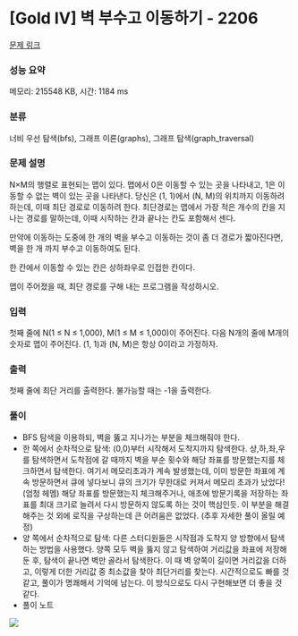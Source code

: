 # [Gold IV] 벽 부수고 이동하기 - 2206 

[문제 링크](https://www.acmicpc.net/problem/2206) 

### 성능 요약

메모리: 215548 KB, 시간: 1184 ms

### 분류

너비 우선 탐색(bfs), 그래프 이론(graphs), 그래프 탐색(graph_traversal)

### 문제 설명

<p>N×M의 행렬로 표현되는 맵이 있다. 맵에서 0은 이동할 수 있는 곳을 나타내고, 1은 이동할 수 없는 벽이 있는 곳을 나타낸다. 당신은 (1, 1)에서 (N, M)의 위치까지 이동하려 하는데, 이때 최단 경로로 이동하려 한다. 최단경로는 맵에서 가장 적은 개수의 칸을 지나는 경로를 말하는데, 이때 시작하는 칸과 끝나는 칸도 포함해서 센다.</p>

<p>만약에 이동하는 도중에 한 개의 벽을 부수고 이동하는 것이 좀 더 경로가 짧아진다면, 벽을 한 개 까지 부수고 이동하여도 된다.</p>

<p>한 칸에서 이동할 수 있는 칸은 상하좌우로 인접한 칸이다.</p>

<p>맵이 주어졌을 때, 최단 경로를 구해 내는 프로그램을 작성하시오.</p>

### 입력 

 <p>첫째 줄에 N(1 ≤ N ≤ 1,000), M(1 ≤ M ≤ 1,000)이 주어진다. 다음 N개의 줄에 M개의 숫자로 맵이 주어진다. (1, 1)과 (N, M)은 항상 0이라고 가정하자.</p>

### 출력 

 <p>첫째 줄에 최단 거리를 출력한다. 불가능할 때는 -1을 출력한다.</p>

### 풀이
- BFS 탐색을 이용하되, 벽을 뚫고 지나가는 부분을 체크해줘야 한다.
- 한 쪽에서 순차적으로 탐색: (0,0)부터 시작해서 도착지까지 탐색한다. 상,하,좌,우를 탐색하면서 도착점에 갈 때까지 벽을 부순 횟수와 해당 좌표를 방문했는지를 체크하면서 탐색한다. 여기서 메모리초과가 계속 발생했는데, 이미 방문한 좌표에 계속 방문하면서 큐에 넣다보니 큐의 크기가 무한대로 커져서 메모리 초과가 났었다!(엄청 헤멤) 해당 좌표를 방문했는지 체크해주거나, 애초에 방문기록을 저장하는 좌표를 최대 크기로 늘려서 다시 방문하지 않도록 하는 것이 핵심인듯. 이 부분을 해결해주는 것 외에 로직을 구상하는데 큰 어려움은 없었다. (추후 자세한 풀이 올릴 예정)
- 양 쪽에서 순차적으로 탐색: 다른 스터디원들은 시작점과 도착지 양 방향에서 탐색하는 방법을 사용했다. 양쪽 모두 벽을 뚫지 않고 탐색하여 거리값을 좌표에 저장해둔 후, 탐색이 끝나면 벽만 골라서 탐색한다. 이 때 벽 양쪽이 길이면 거리값을 더하고, 이렇게 더한 거리값 중 최소값을 찾아 최단거리를 찾는다. 시간적으로도 빠를 것 같고, 풀이가 명쾌해서 기억에 남는다. 이 방식으로도 다시 구현해보면 더 좋을 것 같다. 
- 풀이 노트
<img src="https://user-images.githubusercontent.com/78345851/184640479-3e6f4aaf-cca1-430c-87a7-71c07c3bf133.png"/>

